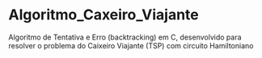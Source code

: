 # Algoritmo_Caxeiro_Viajante
Algoritmo de Tentativa e Erro (backtracking) em C, desenvolvido para resolver o problema do Caixeiro Viajante (TSP) com circuito Hamiltoniano
